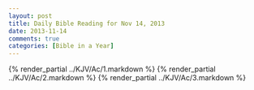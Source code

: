 ```yaml
---
layout: post
title: Daily Bible Reading for Nov 14, 2013
date: 2013-11-14
comments: true
categories: [Bible in a Year]
---
```

{% render_partial ../KJV/Ac/1.markdown %}
{% render_partial ../KJV/Ac/2.markdown %}
{% render_partial ../KJV/Ac/3.markdown %}
